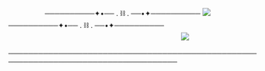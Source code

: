         ──────────✦•── . ⛓️ . ──•✦──────────  ![](https://komarev.com/ghpvc/?username=yvoisen&color=green&style=for-the-badge&label=+E+Y+E+S🐍+&base=4274)  ──────────✦•── . ⛓️ . ──•✦──────────
  
  
  
                                      ![](https://cdn.discordapp.com/attachments/934596480310853685/1410411775404540074/Untitled136_20250828005228.png?ex=68cf3e53&is=68cdecd3&hm=fe7ab31558f135902ad457f54a2d128ebeb7312419d4c86829fc13f8574dfe58&=&format=webp&quality=lossless&width=500&height=500)


────────────────────────────────────────────────────────────────────────────────────
